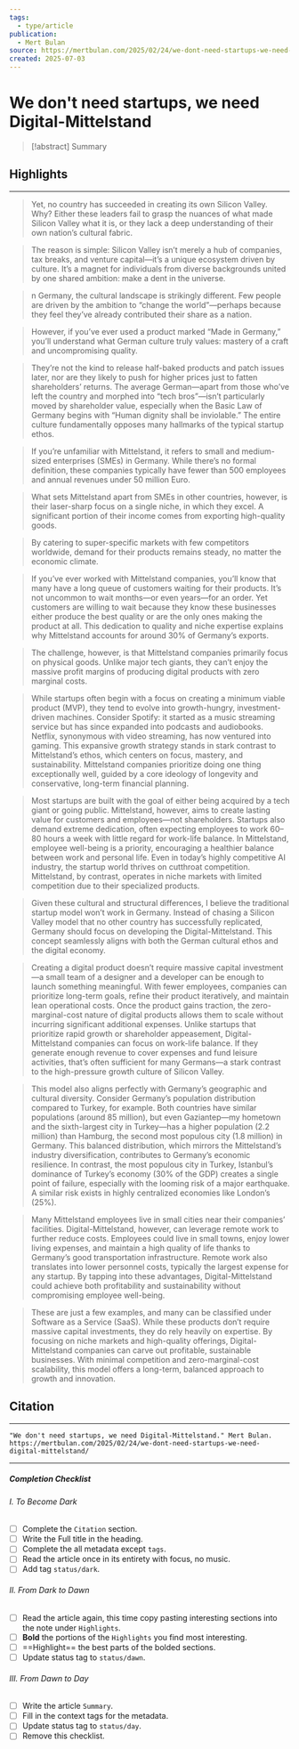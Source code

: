 ```yaml
---
tags:
  - type/article
publication:
  - Mert Bulan
source: https://mertbulan.com/2025/02/24/we-dont-need-startups-we-need-digital-mittelstand/
created: 2025-07-03
---
```

# We don't need startups, we need Digital-Mittelstand

> [!abstract] Summary
## Highlights
---
> Yet, no country has succeeded in creating its own Silicon Valley. Why? Either these leaders fail to grasp the nuances of what made Silicon Valley what it is, or they lack a deep understanding of their own nation’s cultural fabric.

> The reason is simple: Silicon Valley isn’t merely a hub of companies, tax breaks, and venture capital—it’s a unique ecosystem driven by culture. It’s a magnet for individuals from diverse backgrounds united by one shared ambition: make a dent in the universe.

> n Germany, the cultural landscape is strikingly different. Few people are driven by the ambition to “change the world”—perhaps because they feel they’ve already contributed their share as a nation.

> However, if you’ve ever used a product marked “Made in Germany,” you’ll understand what German culture truly values: mastery of a craft and uncompromising quality.

> They’re not the kind to release half-baked products and patch issues later, nor are they likely to push for higher prices just to fatten shareholders’ returns. The average German—apart from those who’ve left the country and morphed into “tech bros”—isn’t particularly moved by shareholder value, especially when the Basic Law of Germany begins with “Human dignity shall be inviolable.” The entire culture fundamentally opposes many hallmarks of the typical startup ethos.

> If you’re unfamiliar with Mittelstand, it refers to small and medium-sized enterprises (SMEs) in Germany. While there’s no formal definition, these companies typically have fewer than 500 employees and annual revenues under 50 million Euro.

> What sets Mittelstand apart from SMEs in other countries, however, is their laser-sharp focus on a single niche, in which they excel. A significant portion of their income comes from exporting high-quality goods.

> By catering to super-specific markets with few competitors worldwide, demand for their products remains steady, no matter the economic climate.

> If you’ve ever worked with Mittelstand companies, you’ll know that many have a long queue of customers waiting for their products. It’s not uncommon to wait months—or even years—for an order. Yet customers are willing to wait because they know these businesses either produce the best quality or are the only ones making the product at all. This dedication to quality and niche expertise explains why Mittelstand accounts for around 30% of Germany’s exports.

> The challenge, however, is that Mittelstand companies primarily focus on physical goods. Unlike major tech giants, they can’t enjoy the massive profit margins of producing digital products with zero marginal costs.

> While startups often begin with a focus on creating a minimum viable product (MVP), they tend to evolve into growth-hungry, investment-driven machines. Consider Spotify: it started as a music streaming service but has since expanded into podcasts and audiobooks. Netflix, synonymous with video streaming, has now ventured into gaming. This expansive growth strategy stands in stark contrast to Mittelstand’s ethos, which centers on focus, mastery, and sustainability. Mittelstand companies prioritize doing one thing exceptionally well, guided by a core ideology of longevity and conservative, long-term financial planning.

> Most startups are built with the goal of either being acquired by a tech giant or going public. Mittelstand, however, aims to create lasting value for customers and employees—not shareholders. Startups also demand extreme dedication, often expecting employees to work 60–80 hours a week with little regard for work-life balance. In Mittelstand, employee well-being is a priority, encouraging a healthier balance between work and personal life. Even in today’s highly competitive AI industry, the startup world thrives on cutthroat competition. Mittelstand, by contrast, operates in niche markets with limited competition due to their specialized products.

> Given these cultural and structural differences, I believe the traditional startup model won’t work in Germany. Instead of chasing a Silicon Valley model that no other country has successfully replicated, Germany should focus on developing the Digital-Mittelstand. This concept seamlessly aligns with both the German cultural ethos and the digital economy.

> Creating a digital product doesn’t require massive capital investment—a small team of a designer and a developer can be enough to launch something meaningful. With fewer employees, companies can prioritize long-term goals, refine their product iteratively, and maintain lean operational costs. Once the product gains traction, the zero-marginal-cost nature of digital products allows them to scale without incurring significant additional expenses. Unlike startups that prioritize rapid growth or shareholder appeasement, Digital-Mittelstand companies can focus on work-life balance. If they generate enough revenue to cover expenses and fund leisure activities, that’s often sufficient for many Germans—a stark contrast to the high-pressure growth culture of Silicon Valley.

> This model also aligns perfectly with Germany’s geographic and cultural diversity. Consider Germany’s population distribution compared to Turkey, for example. Both countries have similar populations (around 85 million), but even Gaziantep—my hometown and the sixth-largest city in Turkey—has a higher population (2.2 million) than Hamburg, the second most populous city (1.8 million) in Germany. This balanced distribution, which mirrors the Mittelstand’s industry diversification, contributes to Germany’s economic resilience. In contrast, the most populous city in Turkey, Istanbul’s dominance of Turkey’s economy (30% of the GDP) creates a single point of failure, especially with the looming risk of a major earthquake. A similar risk exists in highly centralized economies like London’s (25%).

> Many Mittelstand employees live in small cities near their companies’ facilities. Digital-Mittelstand, however, can leverage remote work to further reduce costs. Employees could live in small towns, enjoy lower living expenses, and maintain a high quality of life thanks to Germany’s good transportation infrastructure. Remote work also translates into lower personnel costs, typically the largest expense for any startup. By tapping into these advantages, Digital-Mittelstand could achieve both profitability and sustainability without compromising employee well-being.

> These are just a few examples, and many can be classified under Software as a Service (SaaS). While these products don’t require massive capital investments, they do rely heavily on expertise. By focusing on niche markets and high-quality offerings, Digital-Mittelstand companies can carve out profitable, sustainable businesses. With minimal competition and zero-marginal-cost scalability, this model offers a long-term, balanced approach to growth and innovation.

## Citation
---
```
"We don't need startups, we need Digital-Mittelstand." Mert Bulan. https://mertbulan.com/2025/02/24/we-dont-need-startups-we-need-digital-mittelstand/
```
---
##### Completion Checklist
###### I. To Become Dark
- [ ] Complete the `Citation` section.
- [ ] Write the Full title in the heading.
- [ ] Complete the all metadata except `tags`.
- [ ] Read the article once in its entirety with focus, no music.
- [ ] Add tag `status/dark`.
###### II. From Dark to Dawn
- [ ] Read the article again, this time copy pasting interesting sections into the note under `Highlights`.
- [ ] **Bold** the portions of the `Highlights` you find most interesting.
- [ ] ==Highlight== the best parts of the bolded sections.
- [ ] Update status tag to `status/dawn`.
###### III. From Dawn to Day
- [ ] Write the article `Summary`.
- [ ] Fill in the context tags for the metadata.
- [ ] Update status tag to `status/day`.
- [ ] Remove this checklist.
